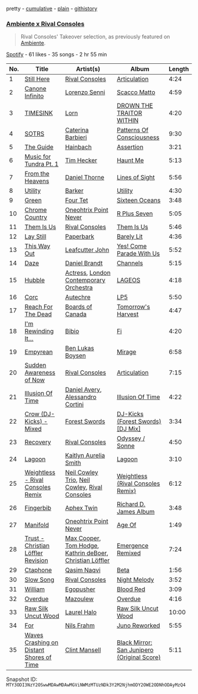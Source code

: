 pretty - [cumulative](/playlists/cumulative/37i9dQZF1DWZm3R48QXZjZ.md) - [plain](/playlists/plain/37i9dQZF1DWZm3R48QXZjZ) - [githistory](https://github.githistory.xyz/mackorone/spotify-playlist-archive/blob/main/playlists/plain/37i9dQZF1DWZm3R48QXZjZ)

### [Ambiente x Rival Consoles](https://open.spotify.com/playlist/37i9dQZF1DWZm3R48QXZjZ)

> Rival Consoles' Takeover selection, as previously featured on <a href="spotify:user:spotify:playlist:37i9dQZF1DX9c7yCloFHHL">Ambiente</a>.

[Spotify](https://open.spotify.com/user/spotify) - 61 likes - 35 songs - 2 hr 55 min

| No. | Title | Artist(s) | Album | Length |
|---|---|---|---|---|
| 1 | [Still Here](https://open.spotify.com/track/5i9RMw9uBXCKrYKHhLJfmK) | [Rival Consoles](https://open.spotify.com/artist/05lIUgmmsmTX2N9dCKc8rC) | [Articulation](https://open.spotify.com/album/6gcAUc2LUZfbHwZZJLgvtm) | 4:24 |
| 2 | [Canone Infinito](https://open.spotify.com/track/4rbLiyMabI4JhlLeXqb5ps) | [Lorenzo Senni](https://open.spotify.com/artist/7mKwhB3UiepqzM946jBOyi) | [Scacco Matto](https://open.spotify.com/album/2vgQwkBwLcdwdwvQecpp1p) | 4:59 |
| 3 | [TIMESINK](https://open.spotify.com/track/1jyUQ0SnlsNUNHNT8BVG0G) | [Lorn](https://open.spotify.com/artist/1PmVyfIR9KtCxbHWuga8E5) | [DROWN THE TRAITOR WITHIN](https://open.spotify.com/album/2uklDAcvToQNqI00RHVL6M) | 4:20 |
| 4 | [SOTRS](https://open.spotify.com/track/2FlB3fJcGaohJORO93cNWv) | [Caterina Barbieri](https://open.spotify.com/artist/61WgG5fz5ilJrMne7tE1zu) | [Patterns Of Consciousness](https://open.spotify.com/album/0NzTh2r6EOk9JDWkRHkeYS) | 9:30 |
| 5 | [The Guide](https://open.spotify.com/track/1ygEMNaHlMwIXHfcOF53Sb) | [Hainbach](https://open.spotify.com/artist/3FlXXv8lfSt3ZWk9epMxe7) | [Assertion](https://open.spotify.com/album/3tDxBz2Gn23X8lPHPMNIsz) | 3:21 |
| 6 | [Music for Tundra Pt\. 1](https://open.spotify.com/track/1ysqPoEiWjLvJeIW47gwqw) | [Tim Hecker](https://open.spotify.com/artist/1qiwaJwjKod5WhcYZ76O1B) | [Haunt Me](https://open.spotify.com/album/5MZRB9G4snRWIG0otfxJYq) | 5:13 |
| 7 | [From the Heavens](https://open.spotify.com/track/2ugD2O4EfALaSNBDBAtHvN) | [Daniel Thorne](https://open.spotify.com/artist/09FKyu3X3nWAQDfidfHPyu) | [Lines of Sight](https://open.spotify.com/album/7rEd0GMzKa0P1Qqju9Emk9) | 5:56 |
| 8 | [Utility](https://open.spotify.com/track/0BuobeiCWrKv0OPKngNSHK) | [Barker](https://open.spotify.com/artist/3LEGPWdr7sarYtf2u0ETWN) | [Utility](https://open.spotify.com/album/5F3YJdIjGHhnUVuD96G1mz) | 4:30 |
| 9 | [Green](https://open.spotify.com/track/4EcQ8GHyJGLw45jkA9SzmD) | [Four Tet](https://open.spotify.com/artist/7Eu1txygG6nJttLHbZdQOh) | [Sixteen Oceans](https://open.spotify.com/album/5gIa8hTQGPwVeNYjDwrraZ) | 3:48 |
| 10 | [Chrome Country](https://open.spotify.com/track/4TBVy5cFYGmK5BA3rdMGEQ) | [Oneohtrix Point Never](https://open.spotify.com/artist/2wPDbhaGXCqROrVmwDdCrK) | [R Plus Seven](https://open.spotify.com/album/0p7nH5bz0pWBor10osUBuD) | 5:05 |
| 11 | [Them Is Us](https://open.spotify.com/track/7sRMepOClh09cgoSE0Qhts) | [Rival Consoles](https://open.spotify.com/artist/05lIUgmmsmTX2N9dCKc8rC) | [Them Is Us](https://open.spotify.com/album/0A5tpZdGyDhKBGt5XYgVaM) | 5:46 |
| 12 | [Lay Still](https://open.spotify.com/track/7LyEwubfOT9eVXbJH4R2ja) | [Paperbark](https://open.spotify.com/artist/3pgvcz2Ua5wsu4qnlunvqC) | [Barely Lit](https://open.spotify.com/album/6r40EshRMF0JXVuSHxHVyf) | 4:36 |
| 13 | [This Way Out](https://open.spotify.com/track/1xHd8bOVl1JWg2V1zk361d) | [Leafcutter John](https://open.spotify.com/artist/1CJCThhtbSHWSihjWWRY9r) | [Yes! Come Parade With Us](https://open.spotify.com/album/0DGVDqsHo3NiZk59BnkMMz) | 5:52 |
| 14 | [Daze](https://open.spotify.com/track/38gaecmwA7ktNL6gs8JANI) | [Daniel Brandt](https://open.spotify.com/artist/4OJgcDY2LiSjD0rKNygzH7) | [Channels](https://open.spotify.com/album/2Z0ZJCzztQypHL27aLgfKJ) | 5:15 |
| 15 | [Hubble](https://open.spotify.com/track/0SxrRiPi9jqOhISdjBelfU) | [Actress](https://open.spotify.com/artist/3bg5rmICvmA8dmYVAdKGYH), [London Contemporary Orchestra](https://open.spotify.com/artist/1Uw2tN8RWQAKO3jtsqIJ8M) | [LAGEOS](https://open.spotify.com/album/45jLFyHIZIXWB8cKlXUTn9) | 4:18 |
| 16 | [Corc](https://open.spotify.com/track/6AyBDeZwVK9K0aX4tB9Tjw) | [Autechre](https://open.spotify.com/artist/6WH1V41LwGDGmlPUhSZLHO) | [LP5](https://open.spotify.com/album/5TiPpuwLSWSJl98yTyE8BK) | 5:50 |
| 17 | [Reach For The Dead](https://open.spotify.com/track/6ngx6PjG5Gy2y1WJl3epZQ) | [Boards of Canada](https://open.spotify.com/artist/2VAvhf61GgLYmC6C8anyX1) | [Tomorrow's Harvest](https://open.spotify.com/album/07Ckd8KDDxcbY5iUXjhuex) | 4:47 |
| 18 | [I'm Rewinding It…](https://open.spotify.com/track/4h0pX043FRTaubTu9L6RKW) | [Bibio](https://open.spotify.com/artist/0qzzGu8qpbXYpzgV52wOFT) | [Fi](https://open.spotify.com/album/6Je7ukOVu596v6B8UyGfF7) | 4:20 |
| 19 | [Empyrean](https://open.spotify.com/track/19ce8PwQIVRLeQZJZJeRcN) | [Ben Lukas Boysen](https://open.spotify.com/artist/0lYoJnsYMVaAitj1pZVqER) | [Mirage](https://open.spotify.com/album/6cDsArOrAhLmf6zDWEdRjQ) | 6:58 |
| 20 | [Sudden Awareness of Now](https://open.spotify.com/track/5JRxI8vQjnsbb2kRtHOGVj) | [Rival Consoles](https://open.spotify.com/artist/05lIUgmmsmTX2N9dCKc8rC) | [Articulation](https://open.spotify.com/album/6gcAUc2LUZfbHwZZJLgvtm) | 7:15 |
| 21 | [Illusion Of Time](https://open.spotify.com/track/02svSerh4F5X5Fn3rdnd93) | [Daniel Avery](https://open.spotify.com/artist/1EULJuDFWpZ9xg4YwtUGGt), [Alessandro Cortini](https://open.spotify.com/artist/6cGVZq9WhCCRkTnn4cJYOg) | [Illusion Of Time](https://open.spotify.com/album/60zljcyghRa4eCzf8nxeJU) | 4:22 |
| 22 | [Crow \(DJ\-Kicks\) \- Mixed](https://open.spotify.com/track/4s5zfEwFuufmA9KLDHF8ft) | [Forest Swords](https://open.spotify.com/artist/2VarlUiM6Lw0SA7BvwVPRP) | [DJ\-Kicks \(Forest Swords\) \[DJ Mix\]](https://open.spotify.com/album/3YCh0CPUNvjvnuaJ459MZv) | 3:34 |
| 23 | [Recovery](https://open.spotify.com/track/0vp09QgBhShrQOL2w7P8k4) | [Rival Consoles](https://open.spotify.com/artist/05lIUgmmsmTX2N9dCKc8rC) | [Odyssey / Sonne](https://open.spotify.com/album/474YduzMbDFNBzYBJNXdQp) | 4:50 |
| 24 | [Lagoon](https://open.spotify.com/track/7h3fADIo9z6MwCxLT58CdE) | [Kaitlyn Aurelia Smith](https://open.spotify.com/artist/6P86FLVAK4sxu8OhyQJBvH) | [Lagoon](https://open.spotify.com/album/6kEm4Ub7negA6DHkAz7CBv) | 3:10 |
| 25 | [Weightless \- Rival Consoles Remix](https://open.spotify.com/track/45b5fAvIFHBWmEcBGytul1) | [Neil Cowley Trio](https://open.spotify.com/artist/1aHiF3ESIMQtH7PGzhi6fl), [Neil Cowley](https://open.spotify.com/artist/3jrpFxybBbCCh7EGCXMfdB), [Rival Consoles](https://open.spotify.com/artist/05lIUgmmsmTX2N9dCKc8rC) | [Weightless \(Rival Consoles Remix\)](https://open.spotify.com/album/6WeQazuU3BCzt5TyzwhgNE) | 6:12 |
| 26 | [Fingerbib](https://open.spotify.com/track/2hcywxHZcxmX27lX5qm8MT) | [Aphex Twin](https://open.spotify.com/artist/6kBDZFXuLrZgHnvmPu9NsG) | [Richard D\. James Album](https://open.spotify.com/album/77Lae5VorRCNpgZFMW8yRO) | 3:48 |
| 27 | [Manifold](https://open.spotify.com/track/7FQSfVFsTIeSUyab9lIumg) | [Oneohtrix Point Never](https://open.spotify.com/artist/2wPDbhaGXCqROrVmwDdCrK) | [Age Of](https://open.spotify.com/album/5mE5Zrd833tgobmFLbGmtJ) | 1:49 |
| 28 | [Trust \- Christian Löffler Revision](https://open.spotify.com/track/51jSirAIeWBDxfkL85RMlD) | [Max Cooper](https://open.spotify.com/artist/0WSSKmoRbxqLf3MnXInQ2J), [Tom Hodge](https://open.spotify.com/artist/3cHyQs5f4NsAP4LI61G4TO), [Kathrin deBoer](https://open.spotify.com/artist/70s4WJVviwkQ1SnqPFEppX), [Christian Löffler](https://open.spotify.com/artist/3tSvlEzeDnVbQJBTkIA6nO) | [Emergence Remixed](https://open.spotify.com/album/1XQPQWSLuAUxsNcNSro1su) | 7:24 |
| 29 | [Ctaphone](https://open.spotify.com/track/5FPOoqExugnGC57B5TZY61) | [Qasim Naqvi](https://open.spotify.com/artist/3HMjcIM1vwBifTgdYZlv6D) | [Beta](https://open.spotify.com/album/3ruQdP44vqvNnDr79SfO18) | 1:56 |
| 30 | [Slow Song](https://open.spotify.com/track/7hSrAinxgVAL8qXMHoGhrO) | [Rival Consoles](https://open.spotify.com/artist/05lIUgmmsmTX2N9dCKc8rC) | [Night Melody](https://open.spotify.com/album/7EwmcaFfNHi29SkB6fmD6J) | 3:52 |
| 31 | [William](https://open.spotify.com/track/7hmRVm991Mczgc6CSE6Fej) | [Egopusher](https://open.spotify.com/artist/6OyLCLGxOLOnQK1MrXBVuz) | [Blood Red](https://open.spotify.com/album/1c0k0WseyrnFZtHx449TZv) | 3:09 |
| 32 | [Overdue](https://open.spotify.com/track/0qBzyXANW15rYzdZRjjd8C) | [Mazoulew](https://open.spotify.com/artist/2FXIGKBu3oLpuZkXq6bMgj) | [Overdue](https://open.spotify.com/album/5HIOR3hzo17g7Cfr5vWwN4) | 4:16 |
| 33 | [Raw Silk Uncut Wood](https://open.spotify.com/track/5wVB3rkTxCGLV9xBj0GGAl) | [Laurel Halo](https://open.spotify.com/artist/0sRVVDpgF2sKzPBkDszzUl) | [Raw Silk Uncut Wood](https://open.spotify.com/album/2dsRjDCYTJeqoQXuc8ZRjY) | 10:00 |
| 34 | [For](https://open.spotify.com/track/0IDI8ZcmxV1HRaYmWKB85F) | [Nils Frahm](https://open.spotify.com/artist/5gqhueRUZEa7VDnQt4HODp) | [Juno Reworked](https://open.spotify.com/album/7xD39MzGNWnNllzUKEwr8o) | 5:55 |
| 35 | [Waves Crashing on Distant Shores of Time](https://open.spotify.com/track/2lpkRgBi1D7juwRLXs5xhR) | [Clint Mansell](https://open.spotify.com/artist/01xiB0IlXMXy3wrrotgDnU) | [Black Mirror: San Junipero \(Original Score\)](https://open.spotify.com/album/7HDVDHR93EkfLnt2nZ4bjy) | 5:11 |

Snapshot ID: `MTY3ODI3NzY2OSwwMDAwMDAwMGViNWMzMTUzNDk3Y2M2NjhmODY2OWE2ODNhODAyMzQ4`
